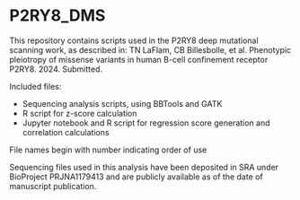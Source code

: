 # P2RY8_DMS

This repository contains scripts used in the P2RY8 deep mutational scanning work, as described in:
TN LaFlam, CB Billesbolle, et al. Phenotypic pleiotropy of missense variants in human B-cell confinement receptor P2RY8. 2024. Submitted. 

Included files: 
- Sequencing analysis scripts, using BBTools and GATK 
- R script for z-score calculation
- Jupyter notebook and R script for regression score generation and correlation calculations

File names begin with number indicating order of use 

Sequencing files used in this analysis have been deposited in SRA under BioProject PRJNA1179413 and are publicly available as of the date of manuscript publication. 

